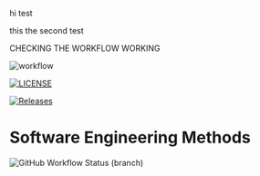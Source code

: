 hi test

this the second test 

CHECKING THE WORKFLOW WORKING 

![workflow](https://github.com/AKisling/sem/actions/workflows/main.yml/badge.svg)

[![LICENSE](https://img.shields.io/github/license/AKisling/sem.svg?style=flat-square)](https://github.com/<github-username>/sem/blob/master/LICENSE) 

[![Releases](https://img.shields.io/github/release/AKisling/sem/all.svg?style=flat-square)](https://github.com/AKisling/sem/releases) 

# Software Engineering Methods

![GitHub Workflow Status (branch)](https://img.shields.io/github/workflow/status/AKisling/sem/Helloworldaction/develop.svg?style=flat-square)